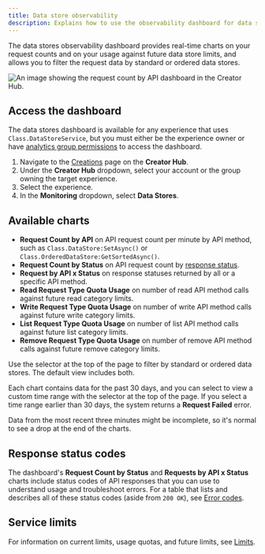 ```yaml
---
title: Data store observability
description: Explains how to use the observability dashboard for data stores.
---
```


The data stores observability dashboard provides real-time charts on your request counts and on your usage against future data store limits, and allows you to filter the request data by standard or ordered data stores.

![An image showing the request count by API dashboard in the Creator Hub.](../../assets/data/data-store/Data-Store-API.png)

## Access the dashboard

The data stores dashboard is available for any experience that uses `Class.DataStoreService`, but you must either be the experience owner or have [analytics group permissions](../../production/analytics/analytics-dashboard.md#grant-group-permission) to access the dashboard.

1. Navigate to the [Creations](https://create.roblox.com/dashboard/creations) page on the **Creator Hub**.
2. Under the **Creator Hub** dropdown, select your account or the group owning the target experience.
3. Select the experience.
4. In the **Monitoring** dropdown, select **Data Stores**.

## Available charts

- **Request Count by API** on API request count per minute by API method, such as `Class.DataStore:SetAsync()` or `Class.OrderedDataStore:GetSortedAsync()`.
- **Request Count by Status** on API request count by [response status](#response-status-codes).
- **Request by API x Status** on response statuses returned by all or a specific API method.
- **Read Request Type Quota Usage** on number of read API method calls against future read category limits.
- **Write Request Type Quota Usage** on number of write API method calls against future write category limits.
- **List Request Type Quota Usage** on number of list API method calls against future list category limits.
- **Remove Request Type Quota Usage** on number of remove API method calls against future remove category limits.

Use the selector at the top of the page to filter by standard or ordered data stores. The default view includes both.

Each chart contains data for the past 30 days, and you can select to view a custom time range with the selector at the top of the page. If you select a time range earlier than 30 days, the system returns a **Request Failed** error.

Data from the most recent three minutes might be incomplete, so it's normal to see a drop at the end of the charts.

## Response status codes

The dashboard's **Request Count by Status** and **Requests by API x Status** charts include status codes of API responses that you can use to understand usage and troubleshoot errors. For a table that lists and describes all of these status codes (aside from `200 OK`), see [Error codes](error-codes-and-limits.md#error-code-reference).

## Service limits

For information on current limits, usage quotas, and future limits, see [Limits](error-codes-and-limits.md#limits).

